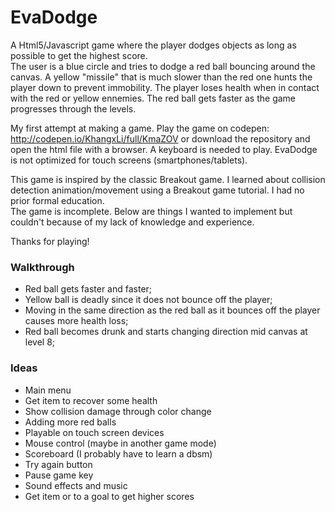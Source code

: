 # EvaDodge
A Html5/Javascript game where the player dodges objects as long as possible to get the highest score.  
The user is a blue circle and tries to dodge a red ball bouncing around the canvas. A yellow "missile" that is much slower than the red one hunts the player down to prevent immobility. The player loses health when in contact with the red or yellow ennemies. The red ball gets faster as the game progresses through the levels.  

My first attempt at making a game. Play the game on codepen: http://codepen.io/KhangxLi/full/KmaZOV or 
download the repository and open the html file with a browser. A keyboard is needed to play. EvaDodge is not optimized for touch screens (smartphones/tablets).  

This game is inspired by the classic Breakout game. I learned about collision detection animation/movement using a Breakout game tutorial. I had no prior formal education.  
The game is incomplete. Below are things I wanted to implement but couldn't because of my lack of knowledge and experience.

Thanks for playing!

### __Walkthrough__
* Red ball gets faster and faster;
* Yellow ball is deadly since it does not bounce off the player;
* Moving in the same direction as the red ball as it bounces off the player causes more health loss;
* Red ball becomes drunk and starts changing direction mid canvas at level 8;

### Ideas
+ Main menu
+ Get item to recover some health
+ Show collision damage through color change
+ Adding more red balls
+ Playable on touch screen devices
+ Mouse control (maybe in another game mode)
+ Scoreboard (I probably have to learn a dbsm)
+ Try again button
+ Pause game key
+ Sound effects and music
+ Get item or to a goal to get higher scores

